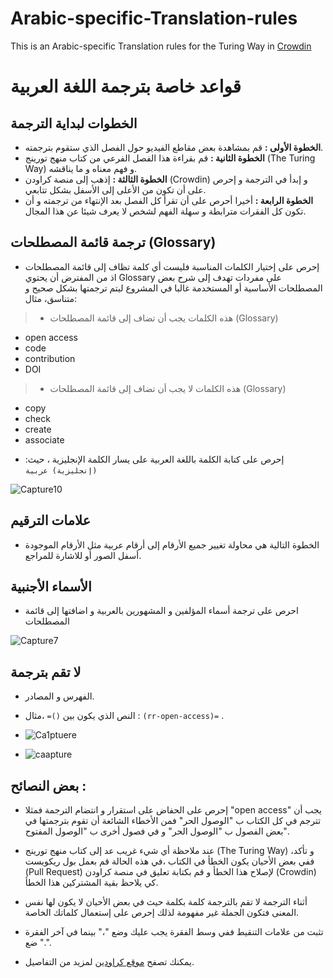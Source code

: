 # Arabic-specific-Translation-rules

This is an Arabic-specific Translation rules for the Turing Way in [Crowdin]()
# قواعد خاصة بترجمة اللغة العربية

## الخطوات لبداية الترجمة

* **الخطوة الأولى :** قم بمشاهدة بعض مقاطع الفيديو حول الفصل الذي ستقوم بترجمته.
* **الخطوة الثانية :** قم بقراءة هذا الفصل الفرعي من كتاب منهج تورينج (The Turing Way) و فهم معناه و ما يناقشه.
* **الخطوة الثالثة :** إذهب إلى منصة كراودن (Crowdin) و إبدأ في الترجمة و إحرص على أن تكون  من الأعلى إلى الأسفل بشكل تتابعي.
* **الخطوة الرابعة :** أخيرا أحرص على أن تقرأ كل الفصل بعد الإنتهاء من ترجمته و أن تكون كل الفقرات مترابطة و سهلة الفهم لشخص لا يعرف شيئا عن هذا المجال. 


## ترجمة قائمة المصطلحات (Glossary)

* إحرص على إختيار الكلمات المناسبة فليست أي كلمة تظاف إلى قائمة المصطلحات اذ من المفترض أن يحتوي Glossary على مفردات تهدف إلى شرح بعض المصطلحات الأساسية أو المستخدمة غالبا في المشروع ليتم ترجمتها بشكل صحيح و متناسق، مثال:

>   - هذه الكلمات يجب أن تضاف إلى قائمة المصطلحات (Glossary)

- open access
- code
- contribution
- DOI
    
>   - هذه الكلمات لا يجب أن تضاف إلى قائمة المصطلحات (Glossary)

- copy
- check
- create
- associate



* إحرص على كتابة الكلمة باللغة العربية على يسار الكلمة الإنجليزية ، حيث: 
`(إنجليزية) عربية`


![Capture10](https://user-images.githubusercontent.com/73066984/174489719-c93abb86-0b45-4bb7-b384-0d730346c7db.png)


## علامات الترقيم

* الخطوة التالية هي محاولة تغيير جميع الأرقام إلى أرقام عربية مثل الأرقام الموجودة أسفل الصور أو للاشارة للمراجع.

## الأسماء الأجنبية

* احرص على ترجمة أسماء المؤلفين و المشهورين بالعربية و اضافتها إلى قائمة المصطلحات


![Capture7](https://user-images.githubusercontent.com/73066984/174489846-ce163c8c-340a-443f-a7e1-0e8c64f6c4a9.PNG)


## لا تقم بترجمة

* الفهرس و المصادر.

- النص الذي يكون بين `()=` ،مثال : `(rr-open-access)=` .



- ![Ca1ptuere](https://user-images.githubusercontent.com/73066984/174493443-fbf0fd49-8f5d-4171-8d14-39a6c09840d6.png)

- ![caapture](https://user-images.githubusercontent.com/73066984/174493372-6498f112-698d-4164-9d9e-aa649dfbeb89.png)



## بعض النصائح :

* إحرص على الحفاض على استقرار و انتضام الترجمة فمثلا "open access" يجب أن تترجم في كل الكتاب ب "الوصول الحر" فمن الأخطاء الشائعة أن تقوم بترجمتها
   في بعض الفصول ب "الوصول الحر" و في فصول  أخرى ب "الوصول المفتوح".
   
- عند ملاحظة أي شيء غريب عد إلى كتاب منهج تورينج (The Turing Way) و تأكد، ففي بعض الأحيان يكون الخطأ في الكتاب ،في هذه الحالة قم بعمل بول ريكويست (Pull Request) لإصلاح هذا الخطأ و قم بكتابة تعليق في منصة كراودن (Crowdin) كي يلاحظ بقية المشتركين هذا الخطأ.

* أثناء الترجمة لا تقم بالترجمة كلمة بكلمة حيث في بعض الأحيان لا يكون لها نفس المعنى فتكون الجملة غير مفهومة لذلك إحرص على إستعمال كلماتك الخاصة.

- تثبت من علامات التنقيط ففي وسط الفقرة يجب عليك وضع "،" بينما في آخر الفقرة ضع ".".

* يمكنك تصفح [موقع كراودين](https://support.crowdin.com/translation-process-overview/) لمزيد من التفاصيل.



